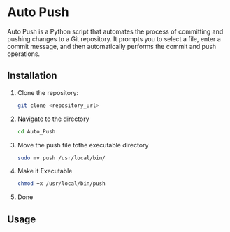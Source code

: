 # Auto Push

Auto Push is a Python script that automates the process of committing and pushing changes to a Git repository. It prompts you to select a file, enter a commit message, and then automatically performs the commit and push operations.

## Installation

1. Clone the repository:

   ```bash
   git clone <repository_url>
2. Navigate to the directory

    ```bash
    cd Auto_Push

3. Move the push file tothe executable directory

    ```bash
    sudo mv push /usr/local/bin/

4. Make it Executable

    ```bash
    chmod +x /usr/local/bin/push

5. Done

## Usage